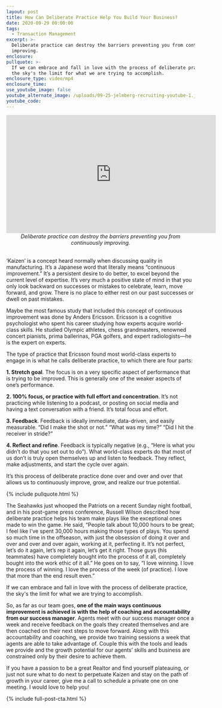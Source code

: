 ```yaml
---
layout: post
title: How Can Deliberate Practice Help You Build Your Business?
date: 2020-09-29 00:00:00
tags:
  - Transaction Management
excerpt: >-
  Deliberate practice can destroy the barriers preventing you from continuously
  improving.
enclosure:
pullquote: >-
  If we can embrace and fall in love with the process of deliberate practice,
  the sky's the limit for what we are trying to accomplish.
enclosure_type: video/mp4
enclosure_time:
use_youtube_image: false
youtube_alternate_image: /uploads/09-25-jelmberg-recruiting-youtube-1.jpg
youtube_code:
---
```


<iframe src="https://www.youtube.com/embed/ce9R93rn4gU?rel=0" width="560" height="315" frameborder="0" allowfullscreen="allowfullscreen"></iframe>

<center><em>Deliberate practice can destroy the barriers preventing you from continuously improving.</em></center>

<br>‘Kaizen’ is a concept heard normally when discussing quality in manufacturing. It’s a Japanese word that literally means “continuous improvement.” It’s a persistent desire to do better, to excel beyond the current level of expertise. It’s very much a positive state of mind in that you only look backward on successes or mistakes to celebrate, learn, move forward, and grow. There is no place to either rest on our past successes or dwell on past mistakes.

Maybe the most famous study that included this concept of continuous improvement was done by Anders Ericsson. Ericsson is a cognitive psychologist who spent his career studying how experts acquire world-class skills. He studied Olympic athletes, chess grandmasters, renowned concert pianists, prima ballerinas, PGA golfers, and expert radiologists—he is the expert on experts.

The type of practice that Ericsson found most world-class experts to engage in is what he calls deliberate practice, to which there are four parts:

**1\. Stretch goal**. The focus is on a very specific aspect of performance that is trying to be improved. This is generally one of the weaker aspects of one’s performance.

**2\. 100% focus, or practice with full effort and concentration**. It’s not practicing while listening to a podcast, or posting on social media and having a text conversation with a friend. It’s total focus and effort.

**3\. Feedback**. Feedback is ideally immediate, data-driven, and easily measurable. “Did I make the shot or not.” “What was my time?” “Did I hit the receiver in stride?”

**4\. Reflect and refine**. Feedback is typically negative (e.g., “Here is what you didn’t do that you set out to do”). What world-class experts do that most of us don’t is truly open themselves up and listen to feedback. They reflect, make adjustments, and start the cycle over again.

It’s this process of deliberate practice done over and over and over that allows us to continuously improve, grow, and realize our true potential.

{% include pullquote.html %}

The Seahawks just whooped the Patriots on a recent Sunday night football, and in his post-game press conference, Russell Wilson described how deliberate practice helps his team make plays like the exceptional ones made to win the game. He said, “People talk about 10,000 hours to be great; I feel like I’ve spent 30,000 hours making those types of plays. You spend so much time in the offseason, with just the obsession of doing it over and over and over and over again, working at it, perfecting it. It’s not perfect, let’s do it again, let’s rep it again, let’s get it right. Those guys (his teammates) have completely bought into the process of it all, completely bought into the work ethic of it all.” He goes on to say, “I love winning. I love the process of winning. I love the process of the week (of practice). I love that more than the end result even.”

If we can embrace and fall in love with the process of deliberate practice, the sky's the limit for what we are trying to accomplish.

So, as far as our team goes, **one of the main ways continuous improvement is achieved is with the help of coaching and accountability from our success manager**. Agents meet with our success manager once a week and receive feedback on the goals they created themselves and are then coached on their next steps to move forward. Along with this accountability and coaching, we provide two training sessions a week that agents are able to take advantage of. Couple this with the tools and leads we provide and the growth potential for our agents’ skills and business are constrained only by their desire to achieve them.

If you have a passion to be a great Realtor and find yourself plateauing, or just not sure what to do next to perpetuate Kaizen and stay on the path of growth in your career, give me a call to schedule a private one on one meeting. I would love to help you\!

{% include full-post-cta.html %}